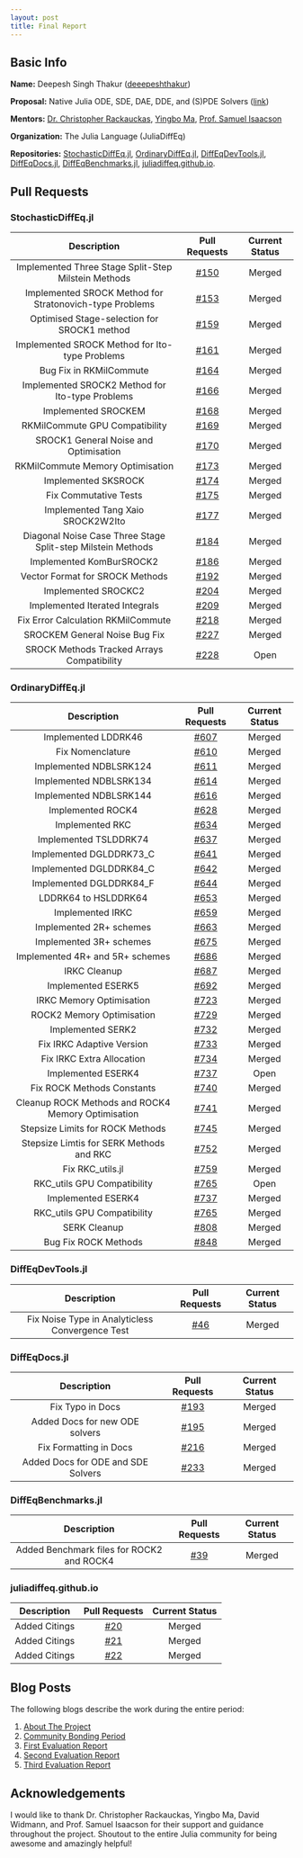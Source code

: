 ```yaml
---
layout: post
title: Final Report
---
```


## Basic Info

**Name:** Deepesh Singh Thakur ([deeepeshthakur](https://github.com/deeepeshthakur))

**Proposal:** Native Julia ODE, SDE, DAE, DDE, and (S)PDE Solvers ([link](https://storage.googleapis.com/summerofcode-prod.appspot.com/gsoc/core_project/doc/5078821303222272_1554719641_Proposal-GSoC-19-Deepesh-Singh-Thakur.pdf?Expires=1566949285&GoogleAccessId=summerofcode-prod%40appspot.gserviceaccount.com&Signature=NuuOSbtU6EpED7Etuq%2BphEtmkLzVfpxGRw%2BBfln7ddVlL74laEIdc%2B%2BLIjjEVRvq2YWfPyIgBe72WnnoMN0C9p2Vp3HFigJfhKs7R1dhwJYbEUmIn%2BvaQP2rB0BxJdiNhyQLDe5SWUB5fFxiHKCMRsvshs2YAo0i1exn45Vt4KcK6McJoYfU3jKAQVT%2BQjPXzFUuEHzAcS4KD8SNdVGlILxkMZi9m32Tz5IlCkWva4Md8sUYkDhmTk%2Bqcl4LiV4FX39zMJBTpN7sZXMJWmUhJ3AZgeEBF%2FmMTcv87%2B3ALlrntXEUnb5vufHV%2B5oPHptn4p2Y12x%2F7KWmLHdxkiC8ig%3D%3D))

**Mentors:** [Dr. Christopher Rackauckas](https://github.com/ChrisRackauckas), [Yingbo Ma](https://github.com/YingboMa), [Prof. Samuel Isaacson](https://github.com/isaacsas)

**Organization:** The Julia Language (JuliaDiffEq)

**Repositories:** [StochasticDiffEq.jl](https://github.com/JuliaDiffEq/StochasticDiffEq.jl), [OrdinaryDiffEq.jl](https://github.com/JuliaDiffEq/OrdinaryDiffEq.jl), [DiffEqDevTools.jl](https://github.com/JuliaDiffEq/DiffEqDevTools.jl), [DiffEqDocs.jl](https://github.com/JuliaDiffEq/DiffEqDocs.jl), [DiffEqBenchmarks.jl](https://github.com/JuliaDiffEq/DiffEqBenchmarks.jl), [juliadiffeq.github.io](https://github.com/JuliaDiffEq/juliadiffeq.github.io).

## Pull Requests

### StochasticDiffEq.jl

| Description | Pull Requests | Current Status |
|:--------------:|:--------:|:----------:|
| Implemented Three Stage Split-Step Milstein Methods | [#150](https://github.com/JuliaDiffEq/StochasticDiffEq.jl/pull/150) | Merged |
| Implemented SROCK Method for Stratonovich-type Problems | [#153](https://github.com/JuliaDiffEq/StochasticDiffEq.jl/pull/153) | Merged |
| Optimised Stage-selection for SROCK1 method | [#159](https://github.com/JuliaDiffEq/StochasticDiffEq.jl/pull/159) | Merged |
| Implemented SROCK Method for Ito-type Problems | [#161](https://github.com/JuliaDiffEq/StochasticDiffEq.jl/pull/161) | Merged |
| Bug Fix in RKMilCommute | [#164](https://github.com/JuliaDiffEq/StochasticDiffEq.jl/pull/164) | Merged |
| Implemented SROCK2 Method for Ito-type Problems | [#166](https://github.com/JuliaDiffEq/StochasticDiffEq.jl/pull/166) | Merged |
| Implemented SROCKEM | [#168](https://github.com/JuliaDiffEq/StochasticDiffEq.jl/pull/168) | Merged |
| RKMilCommute GPU Compatibility | [#169](https://github.com/JuliaDiffEq/StochasticDiffEq.jl/pull/169) | Merged |
| SROCK1 General Noise and Optimisation | [#170](https://github.com/JuliaDiffEq/StochasticDiffEq.jl/pull/170) | Merged |
| RKMilCommute Memory Optimisation | [#173](https://github.com/JuliaDiffEq/StochasticDiffEq.jl/pull/173) | Merged |
| Implemented SKSROCK | [#174](https://github.com/JuliaDiffEq/StochasticDiffEq.jl/pull/174) | Merged |
| Fix Commutative Tests | [#175](https://github.com/JuliaDiffEq/StochasticDiffEq.jl/pull/175) | Merged |
| Implemented Tang Xaio SROCK2W2Ito | [#177](https://github.com/JuliaDiffEq/StochasticDiffEq.jl/pull/177) | Merged |
| Diagonal Noise Case Three Stage Split-step Milstein Methods | [#184](https://github.com/JuliaDiffEq/StochasticDiffEq.jl/pull/184) | Merged |
| Implemented KomBurSROCK2 | [#186](https://github.com/JuliaDiffEq/StochasticDiffEq.jl/pull/186) | Merged |
| Vector Format for SROCK Methods | [#192](https://github.com/JuliaDiffEq/StochasticDiffEq.jl/pull/192) | Merged |
| Implemented SROCKC2 | [#204](https://github.com/JuliaDiffEq/StochasticDiffEq.jl/pull/204) | Merged |
| Implemented Iterated Integrals | [#209](https://github.com/JuliaDiffEq/StochasticDiffEq.jl/pull/209) | Merged |
| Fix Error Calculation RKMilCommute | [#218](https://github.com/JuliaDiffEq/StochasticDiffEq.jl/pull/218) | Merged |
| SROCKEM General Noise Bug Fix | [#227](https://github.com/JuliaDiffEq/StochasticDiffEq.jl/pull/227) | Merged |
| SROCK Methods Tracked Arrays Compatibility | [#228](https://github.com/JuliaDiffEq/StochasticDiffEq.jl/pull/228) | Open |

### OrdinaryDiffEq.jl

| Description | Pull Requests | Current Status |
|:--------------:|:--------:|:----------:|
| Implemented LDDRK46 | [#607](https://github.com/JuliaDiffEq/OrdinaryDiffEq.jl/pull/607) | Merged |
| Fix Nomenclature | [#610](https://github.com/JuliaDiffEq/OrdinaryDiffEq.jl/pull/610) | Merged |
| Implemented NDBLSRK124 | [#611](https://github.com/JuliaDiffEq/OrdinaryDiffEq.jl/pull/611) | Merged |
| Implemented NDBLSRK134 | [#614](https://github.com/JuliaDiffEq/OrdinaryDiffEq.jl/pull/614) | Merged |
| Implemented NDBLSRK144 | [#616](https://github.com/JuliaDiffEq/OrdinaryDiffEq.jl/pull/616) | Merged |
| Implemented ROCK4 | [#628](https://github.com/JuliaDiffEq/OrdinaryDiffEq.jl/pull/628) | Merged |
| Implemented RKC | [#634](https://github.com/JuliaDiffEq/OrdinaryDiffEq.jl/pull/634) | Merged |
| Implemented TSLDDRK74 | [#637](https://github.com/JuliaDiffEq/OrdinaryDiffEq.jl/pull/637) | Merged |
| Implemented DGLDDRK73_C | [#641](https://github.com/JuliaDiffEq/OrdinaryDiffEq.jl/pull/641) | Merged |
| Implemented DGLDDRK84_C | [#642](https://github.com/JuliaDiffEq/OrdinaryDiffEq.jl/pull/642) | Merged |
| Implemented DGLDDRK84_F | [#644](https://github.com/JuliaDiffEq/OrdinaryDiffEq.jl/pull/644) | Merged |
| LDDRK64 to HSLDDRK64 | [#653](https://github.com/JuliaDiffEq/OrdinaryDiffEq.jl/pull/653) | Merged |
| Implemented IRKC | [#659](https://github.com/JuliaDiffEq/OrdinaryDiffEq.jl/pull/659) | Merged |
| Implemented 2R+ schemes | [#663](https://github.com/JuliaDiffEq/OrdinaryDiffEq.jl/pull/663) | Merged |
| Implemented 3R+ schemes | [#675](https://github.com/JuliaDiffEq/OrdinaryDiffEq.jl/pull/675) | Merged |
| Implemented 4R+ and 5R+ schemes | [#686](https://github.com/JuliaDiffEq/OrdinaryDiffEq.jl/pull/686) | Merged |
| IRKC Cleanup | [#687](https://github.com/JuliaDiffEq/OrdinaryDiffEq.jl/pull/687) | Merged |
| Implemented ESERK5 | [#692](https://github.com/JuliaDiffEq/OrdinaryDiffEq.jl/pull/692) | Merged |
| IRKC Memory Optimisation | [#723](https://github.com/JuliaDiffEq/OrdinaryDiffEq.jl/pull/723) | Merged |
| ROCK2 Memory Optimisation | [#729](https://github.com/JuliaDiffEq/OrdinaryDiffEq.jl/pull/729) | Merged |
| Implemented SERK2 | [#732](https://github.com/JuliaDiffEq/OrdinaryDiffEq.jl/pull/732) | Merged |
| Fix IRKC Adaptive Version | [#733](https://github.com/JuliaDiffEq/OrdinaryDiffEq.jl/pull/733) | Merged |
| Fix IRKC Extra Allocation | [#734](https://github.com/JuliaDiffEq/OrdinaryDiffEq.jl/pull/734) | Merged |
| Implemented ESERK4 | [#737](https://github.com/JuliaDiffEq/OrdinaryDiffEq.jl/pull/737) | Open |
| Fix ROCK Methods Constants | [#740](https://github.com/JuliaDiffEq/OrdinaryDiffEq.jl/pull/740) | Merged |
| Cleanup ROCK Methods and ROCK4 Memory Optimisation | [#741](https://github.com/JuliaDiffEq/OrdinaryDiffEq.jl/pull/741) | Merged |
| Stepsize Limits for ROCK Methods | [#745](https://github.com/JuliaDiffEq/OrdinaryDiffEq.jl/pull/745) | Merged |
| Stepsize Limtis for SERK Methods and RKC | [#752](https://github.com/JuliaDiffEq/OrdinaryDiffEq.jl/pull/752) | Merged |
| Fix RKC_utils.jl | [#759](https://github.com/JuliaDiffEq/OrdinaryDiffEq.jl/pull/759) | Merged |
| RKC_utils GPU Compatibility | [#765](https://github.com/JuliaDiffEq/OrdinaryDiffEq.jl/pull/765) | Open |
| Implemented ESERK4 | [#737](https://github.com/JuliaDiffEq/OrdinaryDiffEq.jl/pull/737) | Merged |
| RKC_utils GPU Compatibility | [#765](https://github.com/JuliaDiffEq/OrdinaryDiffEq.jl/pull/765) | Merged |
| SERK Cleanup | [#808](https://github.com/JuliaDiffEq/OrdinaryDiffEq.jl/pull/808) | Merged |
| Bug Fix ROCK Methods | [#848](https://github.com/JuliaDiffEq/OrdinaryDiffEq.jl/pull/848) | Merged |

### DiffEqDevTools.jl

| Description | Pull Requests | Current Status |
|:--------------:|:--------:|:----------:|
| Fix Noise Type in Analyticless Convergence Test | [#46](https://github.com/JuliaDiffEq/DiffEqDevTools.jl/pull/46) | Merged |

### DiffEqDocs.jl

| Description | Pull Requests | Current Status |
|:--------------:|:--------:|:----------:|
| Fix Typo in Docs | [#193](https://github.com/JuliaDiffEq/DiffEqBenchmarks.jl/pull/193) | Merged |
| Added Docs for new ODE solvers | [#195](https://github.com/JuliaDiffEq/DiffEqBenchmarks.jl/pull/195) | Merged |
| Fix Formatting in Docs | [#216](https://github.com/JuliaDiffEq/DiffEqBenchmarks.jl/pull/216) | Merged |
| Added Docs for ODE and SDE Solvers | [#233](https://github.com/JuliaDiffEq/DiffEqBenchmarks.jl/pull/233) | Merged |

### DiffEqBenchmarks.jl

| Description | Pull Requests | Current Status |
|:--------------:|:--------:|:----------:|
| Added Benchmark files for ROCK2 and ROCK4 | [#39](https://github.com/JuliaDiffEq/DiffEqBenchmarks.jl/pull/39) | Merged |

### juliadiffeq.github.io

| Description | Pull Requests | Current Status |
|:--------------:|:--------:|:----------:|
| Added Citings | [#20](https://github.com/JuliaDiffEq/juliadiffeq.github.io/pull/20) | Merged |
| Added Citings | [#21](https://github.com/JuliaDiffEq/juliadiffeq.github.io/pull/21) | Merged |
| Added Citings | [#22](https://github.com/JuliaDiffEq/juliadiffeq.github.io/pull/22) | Merged |


## Blog Posts

The following blogs describe the work during the entire period:
   1. [About The Project](https://deeepeshthakur.github.io/gsocblog/about-the-project/)
   2. [Community Bonding Period](https://deeepeshthakur.github.io/gsocblog/community-bonding/)
   3. [First Evaluation Report](https://deeepeshthakur.github.io/gsocblog/first-eval-report/)
   4. [Second Evaluation Report](https://deeepeshthakur.github.io/gsocblog/second-eval-report/)
   5. [Third Evaluation Report](https://deeepeshthakur.github.io/gsocblog/third-eval-report/)

## Acknowledgements
I would like to thank Dr. Christopher Rackauckas, Yingbo Ma, David Widmann, and Prof. Samuel Isaacson for their support and guidance throughout the project. Shoutout to the entire Julia community for being awesome and amazingly helpful!
